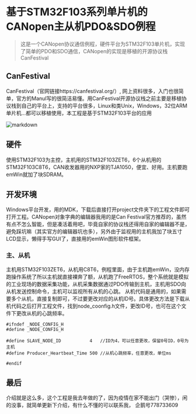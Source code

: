 # 基于STM32F103系列单片机的CANopen主从机PDO&SDO例程

> 这是一个CANopen协议通信例程，硬件平台为STM32F103单片机，实现了简单的PDO和SDO通信，CANopen的实现是移植的开源协议栈CanFestival

## CanFestival
CanFestival（官网链接https://canfestival.org/）, 网上资料很多，入门也很简单，官方的Manul写的很简洁易懂。用CanFestival开源协议栈之前主要是移植协议栈到自己的平台上，支持的平台很多，Linux和类Unix，Windows，32位ARM单片机...都可以移植使用，本工程是基于STM32F103平台的应用

![markdown](https://canfestival.org/home_logo.png "canfestival")

## 硬件
使用STM32F103为主控，主机用的STM32F103ZET6，6个从机用的STM32F103C8T6，CAN收发器用的NXP家的TJA1050，便宜、好用。主机要跑emWin就加了块SDRAM。
## 开发环境
Windows平台开发，用的MDK，下载后直接打开project文件夹下的工程文件即可打开工程。CANopen对象字典的编辑器我用的是Can Festival官方推荐的，虽然有点不怎么智能，但是凑活着用吧，毕竟自家的协议栈还得用自家的编辑器不是，避免踩坑嘛（其实官方的编辑器坑也多），另外由于监视用的主机我加了块五寸LCD显示，懒得手写GUI了，直接用的emWin图形软件框架。

### 主、从机
主机用STM32F103ZET6，从机用C8T6，例程里面，由于主机跑emWin，没内存跑操作系统了所以主机就直接裸奔了额，从机跑了FreeRTOS，整个系统就是模拟的工业现场的数据采集功能，从机采集数据通过PDO传输到主机，主机用SDO向从机发送控制命令，主机可以监视所有从机的心跳。
从机代码是通用的，如果需要多个从机，直接复制即可，不过要更改对应的从机ID号。具体更改方法是下载从机代码之后打开工程文件，找到node_coonfig.h文件，更改ID号，也可在这个文件下更改从机的心跳频率。

	#ifndef _NODE_CONFIG_H
	#define _NODE_CONFIG_H
	
	#define SLAVE_NODE_ID           4   //ID为4，可以任意更改，保留0号ID，0号为主机
	#define Producer_Heartbeat_Time 500 //从机心跳频率，任意更改，单位ms
	
	#endif 
## 最后
介绍就是这么多，这个工程是我去年做的了，因为疫情在家不能出门（哭惨），闲的没事，就简单更新下介绍，有什么不懂的可以联系我，
	企鹅号778733609
